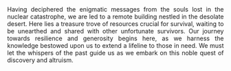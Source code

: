 <div style="text-align: justify;">Having deciphered the enigmatic messages from the souls lost in the nuclear catastrophe, we are led to a remote building nestled in the desolate desert. Here lies a treasure trove of resources crucial for survival, waiting to be unearthed and shared with other unfortunate survivors. Our journey towards resilience and generosity begins here, as we harness the knowledge bestowed upon us to extend a lifeline to those in need. We must let the whispers of the past guide us as we embark on this noble quest of discovery and altruism.</div>